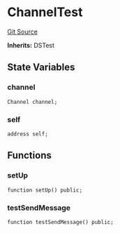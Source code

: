 # ChannelTest
[Git Source](https://github.com/darwinia-network/ORMP/blob/ee39b68e9de8fcd65763e52aec00c1d9ff4831db/src/test/Channel.t.sol)

**Inherits:**
DSTest


## State Variables
### channel

```solidity
Channel channel;
```


### self

```solidity
address self;
```


## Functions
### setUp


```solidity
function setUp() public;
```

### testSendMessage


```solidity
function testSendMessage() public;
```

